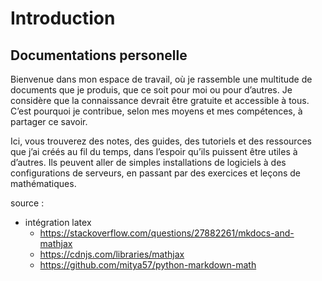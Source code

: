 # Introduction
## Documentations personelle

Bienvenue dans mon espace de travail, où je rassemble une multitude de documents que je produis, que ce soit pour moi ou pour d’autres. Je considère que la connaissance devrait être gratuite et accessible à tous. C’est pourquoi je contribue, selon mes moyens et mes compétences, à partager ce savoir.

Ici, vous trouverez des notes, des guides, des tutoriels et des ressources que j’ai créés au fil du temps, dans l’espoir qu’ils puissent être utiles à d’autres. Ils peuvent aller de simples installations de logiciels à des configurations de serveurs, en passant par des exercices et leçons de mathématiques.

source :

* intégration latex
    * https://stackoverflow.com/questions/27882261/mkdocs-and-mathjax
    * https://cdnjs.com/libraries/mathjax
    * https://github.com/mitya57/python-markdown-math